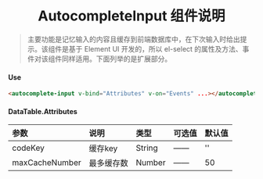 # <center> AutocompleteInput 组件说明 </center>

> 主要功能是记忆输入的内容且缓存到前端数据库中，在下次输入时给出提示。该组件是基于 Element UI 开发的，所以 el-select 的属性及方法、事件对该组件同样适用。下面列举的是扩展部分。

#### Use

```html
<autocomplete-input v-bind="Attributes" v-on="Events" ...></autocomplete-input>
```

#### DataTable.Attributes

| 参数         | 说明                                                     | 类型     | 可选值                   | 默认值                 |
| :----------- | :------------------------------------------------------- | :------- | :----------------------- | :--------------------- |
| codeKey  | 缓存key                                                | String   | —— | '' |
| maxCacheNumber   | 最多缓存数                                                 | Number   | ——                       | 50 |
